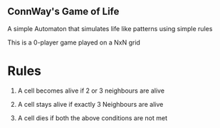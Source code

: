 ## ConnWay's Game of Life

A simple Automaton that simulates life like patterns using simple rules

This is a 0-player game played on a NxN grid

# Rules

1) A cell becomes alive if 2 or 3 neighbours are alive 

2) A cell stays alive if exactly 3 Neighbours are alive

3) A cell dies if both the above conditions are not met

